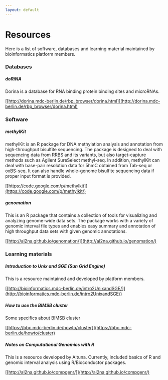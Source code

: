 ```yaml
---
layout: default
---
```


# Resources

Here is a list of software, databases and learning material maintained
by bioinformatics platform members.


### Databases

##### doRiNA

Dorina is a database for RNA binding protein binding sites and
microRNAs.

[[http://dorina.mdc-berlin.de/rbp_browser/dorina.html]](http://dorina.mdc-berlin.de/rbp_browser/dorina.html)


### Software

##### methylKit

methylKit is an R package for DNA methylation analysis and annotation
from high-throughput bisulfite sequencing. The package is designed to
deal with sequencing data from RRBS and its variants, but also
target-capture methods such as Agilent SureSelect methyl-seq. In
addition, methylKit can deal with base-pair resolution data for 5hmC
obtained from Tab-seq or oxBS-seq. It can also handle whole-genome
bisulfite sequencing data if proper input format is provided.

[[https://code.google.com/p/methylkit]](https://code.google.com/p/methylkit/)

##### genomation

This is an R package that contains a collection of tools for
visualizing and analyzing genome-wide data sets. The package works
with a variety of genomic interval file types and enables easy summary
and annotation of high throughput data sets with given genomic
annotations.

[[http://al2na.github.io/genomation/]](http://al2na.github.io/genomation/)


### Learning materials

##### *Introduction to Unix and SGE (Sun Grid Engine)*
This is a resource maintained and developed by platform members.

[[http://bioinformatics.mdc-berlin.de/intro2UnixandSGE/]](http://bioinformatics.mdc-berlin.de/intro2UnixandSGE/)

##### *How to use the BIMSB cluster*
Some specifics about BIMSB cluster

[[https://bbc.mdc-berlin.de/howto/cluster]](https://bbc.mdc-berlin.de/howto/cluster)

##### *Notes on Computational Genomics with R*
This is a resource developed by Altuna. Currently, included basics of R and genomic interval analysis using R/Bioconductor packages.

[[http://al2na.github.io/compgenr/]](http://al2na.github.io/compgenr/)


